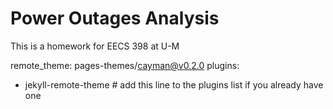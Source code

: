# Power Outages Analysis
This is a homework for EECS 398 at U-M 

remote_theme: pages-themes/cayman@v0.2.0
plugins:
- jekyll-remote-theme # add this line to the plugins list if you already have one
